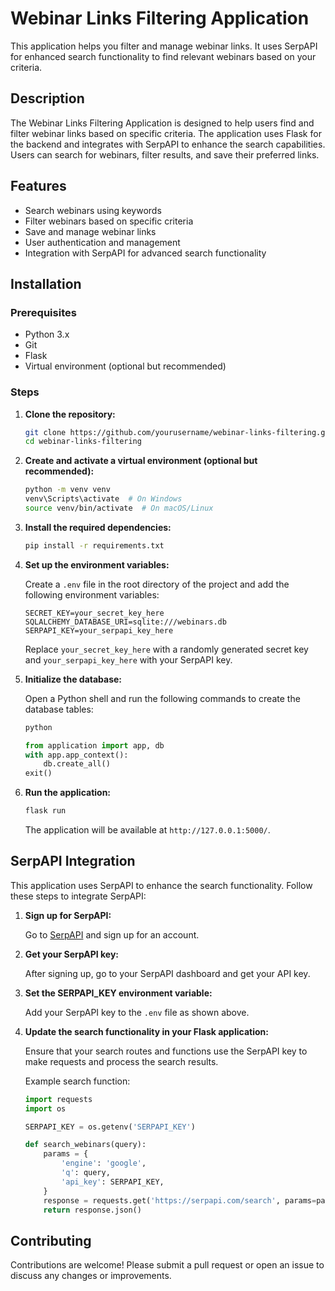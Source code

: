 # Webinar Links Filtering Application

This application helps you filter and manage webinar links. It uses SerpAPI for enhanced search functionality to find relevant webinars based on your criteria.

## Description

The Webinar Links Filtering Application is designed to help users find and filter webinar links based on specific criteria. The application uses Flask for the backend and integrates with SerpAPI to enhance the search capabilities. Users can search for webinars, filter results, and save their preferred links.

## Features

- Search webinars using keywords
- Filter webinars based on specific criteria
- Save and manage webinar links
- User authentication and management
- Integration with SerpAPI for advanced search functionality

## Installation

### Prerequisites

- Python 3.x
- Git
- Flask
- Virtual environment (optional but recommended)

### Steps

1. **Clone the repository:**

    ```bash
    git clone https://github.com/yourusername/webinar-links-filtering.git
    cd webinar-links-filtering
    ```

2. **Create and activate a virtual environment (optional but recommended):**

    ```bash
    python -m venv venv
    venv\Scripts\activate  # On Windows
    source venv/bin/activate  # On macOS/Linux
    ```

3. **Install the required dependencies:**

    ```bash
    pip install -r requirements.txt
    ```

4. **Set up the environment variables:**

    Create a `.env` file in the root directory of the project and add the following environment variables:

    ```env
    SECRET_KEY=your_secret_key_here
    SQLALCHEMY_DATABASE_URI=sqlite:///webinars.db
    SERPAPI_KEY=your_serpapi_key_here
    ```

    Replace `your_secret_key_here` with a randomly generated secret key and `your_serpapi_key_here` with your SerpAPI key.

5. **Initialize the database:**

    Open a Python shell and run the following commands to create the database tables:

    ```bash
    python
    ```

    ```python
    from application import app, db
    with app.app_context():
        db.create_all()
    exit()
    ```

6. **Run the application:**

    ```bash
    flask run
    ```

    The application will be available at `http://127.0.0.1:5000/`.

## SerpAPI Integration

This application uses SerpAPI to enhance the search functionality. Follow these steps to integrate SerpAPI:

1. **Sign up for SerpAPI:**

    Go to [SerpAPI](https://serpapi.com/) and sign up for an account.

2. **Get your SerpAPI key:**

    After signing up, go to your SerpAPI dashboard and get your API key.

3. **Set the SERPAPI_KEY environment variable:**

    Add your SerpAPI key to the `.env` file as shown above.

4. **Update the search functionality in your Flask application:**

    Ensure that your search routes and functions use the SerpAPI key to make requests and process the search results.

    Example search function:

    ```python
    import requests
    import os

    SERPAPI_KEY = os.getenv('SERPAPI_KEY')

    def search_webinars(query):
        params = {
            'engine': 'google',
            'q': query,
            'api_key': SERPAPI_KEY,
        }
        response = requests.get('https://serpapi.com/search', params=params)
        return response.json()
    ```

## Contributing

Contributions are welcome! Please submit a pull request or open an issue to discuss any changes or improvements.
